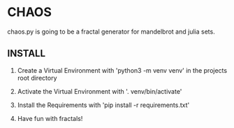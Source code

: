 CHAOS
=====

chaos.py is going to be a fractal generator for mandelbrot
and julia sets.


INSTALL
-------

1. Create a Virtual Environment with 'python3 -m venv venv' in the projects
   root directory

2. Activate the Virtual Environment with '. venv/bin/activate'

3. Install the Requirements with 'pip install -r requirements.txt'

4. Have fun with fractals!